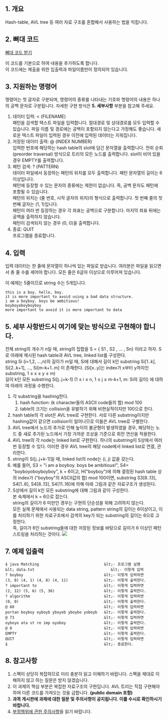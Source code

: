 ## 1\. 개요

Hash-table, AVL tree 등 여러 자료 구조를 혼합해서 사용하는 법을 익힙니다.

## 2\. 뼈대 코드

[뼈대 코드 받기][1]

이 코드를 기본으로 하여 내용을 추가하도록 합니다.  
이 코드에는 제출을 위한 입출력과 파일이름만이 정의되어 있습니다.

## 3\. 지원하는 명령어

명령어는 첫 글자로 구분되며, 명령어의 종류를 나타내는 기호와 명령어의 내용은 하나의 공백 문자로 구분됩니다. 자세한 구현 방식은 **5\. 세부사항** 부분을 참고해 주세요.

1. 데이터 입력: &lt; (FILENAME)  
패턴을 검색할 텍스트 파일을 입력합니다. 절대경로 및 상대경로를 모두 입력할 수 있습니다. 파일 이름 및 경로에는 공백이 포함되지 않는다고 가정해도 좋습니다. 새로운 텍스트 파일이 입력된 경우 이전에 입력된 데이터는 지워집니다.
2. 저장된 데이터 출력: @ (INDEX NUMBER)  
입력한 번호에 해당하는 hash table의 slot에 담긴 문자열을 출력합니다. 전위 순회(preorder traversal) 방식으로 트리의 모든 노드를 출력합니다. slot이 비어 있을 경우 EMPTY를 출력합니다.
3. 패턴 검색: ? (PATTERN)  
데이터 파일에서 등장하는 패턴의 위치를 모두 출력합니다. 패턴 문자열의 길이는 6 이상입니다.  
패턴에 등장할 수 있는 문자의 종류에는 제한이 없습니다. 즉, 공백 문자도 패턴에 포함될 수 있습니다.  
패턴의 위치는 (줄 번호, 시작 글자의 위치)의 형식으로 출력합니다. 첫 번째 줄의 첫 번째 글자는 (1, 1)입니다.  
패턴이 여러 번 등장하는 경우 각 좌표는 공백으로 구분합니다. 마지막 좌표 뒤에는 공백을 출력하지 않습니다.  
패턴이 검색되지 않는 경우 (0, 0)을 출력합니다.
4. 종료: QUIT  
프로그램을 종료합니다.

## 4\. 입력

입력 데이터는 한 줄에 문자열이 하나씩 있는 파일로 받습니다. 여러분은 파일을 읽으면서 총 줄 수를 세어야 합니다. 모든 줄은 6글자 이상으로 이루어져 있습니다.

이 예제는 5줄이므로 string 수는 5개입니다.


    this is a boy. hello, boy.
    it is more important to avoid using a bad data structure.
    i am a boyboy. boys be ambitious!
    boyboyoboyboyboy
    more important to avoid it is more important to data

## 5\. 세부 사항반드시 여기에 맞는 방식으로 구현해야 합니다.

전체 string의 개수가 n일 때, string의 집합을 S = { S1 , S2 , … , Sn} 이라고 하자. S로 아래에 제시된 hash table과 AVL tree, linked list를 구성한다.  
string Si (i=1,2, …,n)의 길이가 m일 때, Si에 대해서 길이 k인 substring Si[1..k], Si[2..k+1], …, Si[m-k+1..m] 이 존재한다. (Si[x..y]는 index가 x부터 y까지인 substring, 1 ≤ x ≤ y ≤ m)  
길이 k인 모든 substring Si[j..j+k-1] (1 ≤ i ≤ n, 1 ≤ j ≤ m-k+1, m: Si의 길이) 에 대하여 아래의 과정을 수행한다.

1. 각 substring을 hashing한다.
    1. hash function: (k character들의 ASCII code들의 합) mod 100
    2. table의 크기는 collision을 유발하기 위해 비현실적이지만 100으로 한다.
2. hash table의 각 slot은 AVL tree로 구현한다. 서로 다른 substring이지만 hashing값이 같으면 collision이 일어나므로 이들은 AVL tree로 구별한다.
3. AVL tree에서 노드의 추가로 인해 높이의 불균형이 발생하였을 경우, 해당하는 노드 중 새로 추가된 노드에서 가장 가까운 조상을 기준으로 회전 연산을 적용한다.
4. AVL tree의 각 node는 linked list로 구현한다. 하나의 substring이 S상에서 여러 번 등장할 수 있다. 이러한 경우 AVL tree의 해당 node에서 linked list로 연결, 관리한다.
5. string이 Si[j..j+k-1]일 때, linked list의 node는 (i, j) 값을 갖는다.
6. 예를 들어, S3 = "i am a boyboy. boys be ambitious!", S4= "boyboyoboyboyboy", k = 6이고, H("boyboy")에 의해 결정된 hash table 상의 index가 ("boyboy"의 ASCII값의 합) mod 100이면, substring S3[8..13], S4[1..6], S4[8..13], S4[11..16]에 의해 아래 그림과 같은 자료구조가 생성된다.
7. S상에서 길이 k인 모든 substring에 대해 그림과 같이 구성한다.  
본 숙제에서 k = 6으로 잡는다.  
string의 길이가 6 미만인 경우는 구현의 단순성을 위해 고려하지 않는다.  
모든 실제 문제에서 사용되는 data string, pattern string의 길이는 6이상이고, 이를 처리하기 위한 자료구조에서 검색의 key가 되는 substring의 길이는 6으로 고정한다.  
즉, 길이가 6인 substring들에 대한 저장된 정보를 바탕으로 길이가 6 이상인 패턴 스트링을 처리하는 것이다.
![][2]

## 7\. 예제 입출력


    $ java Matching                             &lt;- 프로그램 실행
    &lt; data.txt                                  &lt;- 이렇게 입력
    ? boyboy                                    &lt;- 이렇게 입력하면
    (3, 8) (4, 1) (4, 8) (4, 11)                &lt;- 이렇게 출력한다.
    ? important to                              &lt;- 이렇게 입력하면
    (2, 12) (5, 6) (5, 36)                      &lt;- 이렇게 출력한다.
    ? algorithm                                 &lt;- 이렇게 입력하면
    (0, 0)                                      &lt;- 이렇게 출력한다.
    @ 60                                        &lt;- 이렇게 입력하면
    portan boyboy oyboyb yboyob yboybo yoboyb   &lt;- 이렇게 출력한다.
    @ 73                                        &lt;- 이렇게 입력하면
    oyboyo ata st re imp oyoboy                 &lt;- 이렇게 출력한다.
    @ 0                                         &lt;- 이렇게 입력하면
    EMPTY                                       &lt;- 이렇게 출력한다.
    QUIT                                        &lt;- 이렇게 입력하면
    $                                           &lt;- 종료한다.


## 8\. 참고사항

1. 스펙이 상당히 복잡하므로 미리 충분히 읽고 이해하기 바랍니다. 스펙을 제대로 이해하지 않고 하는 질문은 받지 않겠습니다.
2. 이 과제의 핵심 부분은 복잡한 자료구조의 구현입니다. AVL 트리는 직접 구현해야 하며 다른 코드를 가져오는 것을 금합니다. **(public domain 포함)**
3. **과목 게시판에 과제에 대한 질문 및 주의사항이 공지됩니다. 이를 수시로 확인하시기 바랍니다.**
4. [부정행위에 관한 주의사항][3]을 읽기 바랍니다.

[1]: https://soar.snu.ac.kr/course/ds/assignment/4/Matching.java
[2]: https://soar.snu.ac.kr/hw5.jpg
[3]: https://soar.snu.ac.kr/assignments/cheating
